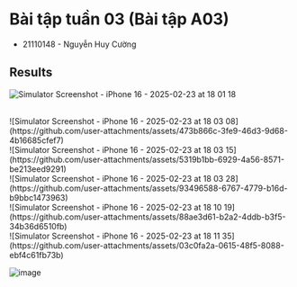 # Bài tập tuần 03 (Bài tập A03)
- 21110148 - Nguyễn Huy Cường


## Results
![Simulator Screenshot - iPhone 16 - 2025-02-23 at 18 01 18](https://github.com/user-attachments/assets/6258c254-aabd-4fe8-aff2-9eeadb3fef36)

</br>
![Simulator Screenshot - iPhone 16 - 2025-02-23 at 18 03 08](https://github.com/user-attachments/assets/473b866c-3fe9-46d3-9d68-4b16685cfef7)

</br>
![Simulator Screenshot - iPhone 16 - 2025-02-23 at 18 03 15](https://github.com/user-attachments/assets/5319b1bb-6929-4a56-8571-be213eed9291)

</br>
![Simulator Screenshot - iPhone 16 - 2025-02-23 at 18 03 28](https://github.com/user-attachments/assets/93496588-6767-4779-b16d-b9bbc1473963)

</br>
![Simulator Screenshot - iPhone 16 - 2025-02-23 at 18 10 19](https://github.com/user-attachments/assets/88ae3d61-b2a2-4ddb-b3f5-34b36d6510fb)

</br>
![Simulator Screenshot - iPhone 16 - 2025-02-23 at 18 11 35](https://github.com/user-attachments/assets/03c0fa2a-0615-48f5-8088-ebf4c61fb73b)

</br>

![image](https://github.com/user-attachments/assets/18c89ff2-1ad1-4966-85b5-8460884ba76b)
